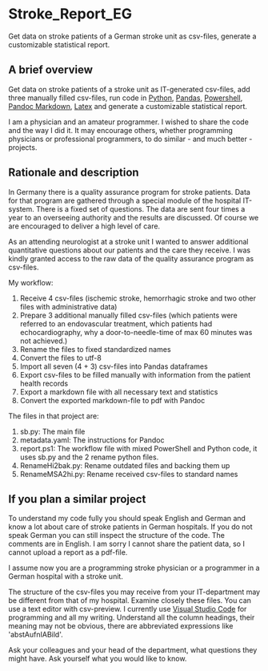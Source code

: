 # Stroke_Report_EG

Get data on stroke patients of a German stroke unit as csv-files, generate a customizable statistical report.

## A brief overview 

Get data on stroke patients of a stroke unit as IT-generated csv-files, add three manually filled csv-files, run code in [Python](www.python.org),  [Pandas](https://pandas.pydata.org/), [Powershell](https://en.wikipedia.org/wiki/PowerShell), [Pandoc Markdown](https://pandoc.org/), [Latex](https://www.latex-project.org/) and generate a customizable statistical report. 

I am a physician and an amateur programmer. I wished to share the code and the way I did it. It may encourage others, whether programming physicians or professional programmers, to do similar - and much better - projects. 

## Rationale and description

In Germany there is a quality assurance program for stroke patients. Data for that program are gathered through a special module of the hospital IT-system. There is a fixed set of questions. The data are sent four times a year to an overseeing authority and the results are discussed. Of course we are encouraged to deliver a high level of care. 

As an attending neurologist at a stroke unit I wanted to answer additional quantitative questions about our patients and the care they receive. I was kindly granted access to the raw data of the quality assurance program as csv-files. 

My workflow: 

1. Receive 4 csv-files (ischemic stroke, hemorrhagic stroke and two other files with administrative data)
2. Prepare 3 additional manually filled csv-files (which patients were referred to an endovascular treatment, which patients had echocardiography, why a door-to-needle-time of max 60 minutes was not achieved.)
3. Rename the files to fixed standardized names
4. Convert the files to utf-8
5. Import all seven (4 + 3) csv-files into Pandas dataframes
6. Export csv-files to be filled manually with information from the patient health records 
7. Export a markdown file with all necessary text and statistics 
8. Convert the exported markdown-file to pdf with Pandoc 

The files in that project are: 

1. sb.py: The main file 
2. metadata.yaml: The instructions for Pandoc
3. report.ps1: The workflow file with mixed PowerShell and Python code, it uses sb.py and the 2 rename python files.
4. RenameHi2bak.py: Rename outdated files and backing them up
5. RenameMSA2hi.py: Rename received csv-files to standard names

## If you plan a similar project 

To understand my code fully you should speak English and German and know a lot about care of stroke patients in German hospitals. If you do not speak German you can still inspect the structure of the code. The comments are in English. I am sorry I cannot share the patient data, so I cannot upload a report as a pdf-file. 

I assume now you are a programming stroke physician or a programmer in a German hospital with a stroke unit.  

The structure of the csv-files you may receive from your IT-department may be different from that of my hospital. Examine closely these files. You can use a text editor with csv-preview. I currently use [Visual Studio Code](https://code.visualstudio.com/) for programming and all my writing. Understand all the column headings, their meaning may not be obvious, there are abbreviated expressions like 'abstAufnIABild'. 

Ask your colleagues and your head of the department, what questions they might have. Ask yourself what you would like to know. 